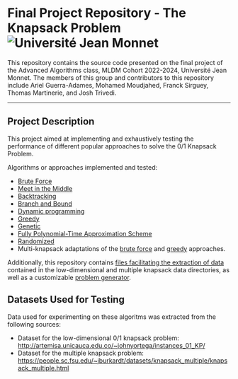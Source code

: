 Final Project Repository - The Knapsack Problem
<img src="https://upload.wikimedia.org/wikipedia/commons/thumb/e/e9/Logo_de_l%27Université_Jean_Monnet_Saint-Etienne.png/640px-Logo_de_l%27Université_Jean_Monnet_Saint-Etienne.png" alt="Université Jean Monnet" title="Université Jean Monnet">
============

This repository contains the source code presented on the final project of the Advanced Algorithms class, MLDM Cohort 2022-2024, Université Jean Monnet. The members of this group and contributors to this repository include Ariel Guerra-Adames, Mohamed Moudjahed, Franck Sirguey, Thomas Martinerie, and Josh Trivedi.

---
## Project Description
This project aimed at implementing and exhaustively testing the performance of different popular approaches to solve the 0/1 Knapsack Problem.

Algorithms or approaches implemented and tested: 
- [Brute Force](bruteforce.py)
- [Meet in the Middle](middle.py)
- [Backtracking](backtracking.py)
- [Branch and Bound](BaB.py)
- [Dynamic programming](dynamic.py)
- [Greedy](greedy.py)
- [Genetic](genetic.py)
- [Fully Polynomial-Time Approximation Scheme](poly.py)
- [Randomized](randomize.py)
- Multi-knapsack adaptations of the [brute force](multiBruteForce.py) and [greedy](multigreedy.py) approaches.

Additionally, this repository contains [files facilitating the extraction of data](extract.py) contained in the low-dimensional and multiple knapsack data directories, as well as a customizable [problem generator](problem_generator.py). 

## Datasets Used for Testing
Data used for experimenting on these algoritms was extracted from the following sources:
- Dataset for the low-dimensional 0/1 knapsack problem: http://artemisa.unicauca.edu.co/~johnyortega/instances_01_KP/
- Dataset for the multiple knapsack problem: https://people.sc.fsu.edu/~jburkardt/datasets/knapsack_multiple/knapsack_multiple.html
